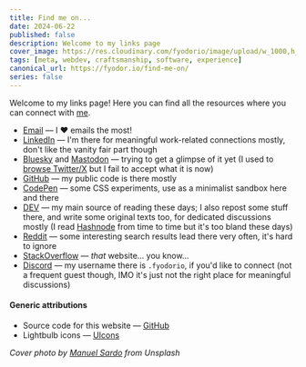 ```yaml
---
title: Find me on...
date: 2024-06-22
published: false
description: Welcome to my links page
cover_image: https://res.cloudinary.com/fyodorio/image/upload/w_1000,h_420,c_fill,g_auto,q_auto,f_auto/v1719057524/links_zpzidd.jpg
tags: [meta, webdev, craftsmanship, software, experience]
canonical_url: https://fyodor.io/find-me-on/
series: false
---
```


Welcome to my links page! Here you can find all the resources where you can connect with [me](/about).

* [Email](mailto:ping@fyodor.io) — I ❤️ emails the most!
* [LinkedIn](https://www.linkedin.com/in/fyodorio/) — I'm there for meaningful work-related connections mostly, don't like the vanity fair part though
* [Bluesky](https://bsky.app/profile/fyodor.io) and [Mastodon](https://qoto.org/@fyodorio) — trying to get a glimpse of it yet (I used to [browse Twitter/X](https://x.com/fyodorio) but I fail to accept what it is now)  
* [GitHub](https://github.com/fyodorio) — my public code is there mostly
* [CodePen](https://codepen.io/fyodorio) — some CSS experiments, use as a minimalist sandbox here and there
* [DEV](https://dev.to/fyodorio) — my main source of reading these days; I also repost some stuff there, and write some original texts too, for dedicated discussions mostly (I read [Hashnode](https://hashnode.com/@fyodorio) from time to time but it's too bland these days)
* [Reddit](https://www.reddit.com/user/fyodorio/) — some interesting search results lead there very often, it's hard to ignore
* [StackOverflow](https://stackoverflow.com/users/6778546/fyodor) — _that_ website... you know...
* [Discord](https://discord.com) — my username there is `.fyodorio`, if you'd like to connect (not a frequent guest though, IMO it's just not the right place for meaningful discussions)

#### Generic attributions

* Source code for this website — [GitHub](https://github.com/fyodorio/fyodorio-is-gridsome)
* Lightbulb icons — [UIcons](https://www.freepik.com/search)

_Cover photo by [Manuel Sardo](https://unsplash.com/@manuelsardo) from Unsplash_
